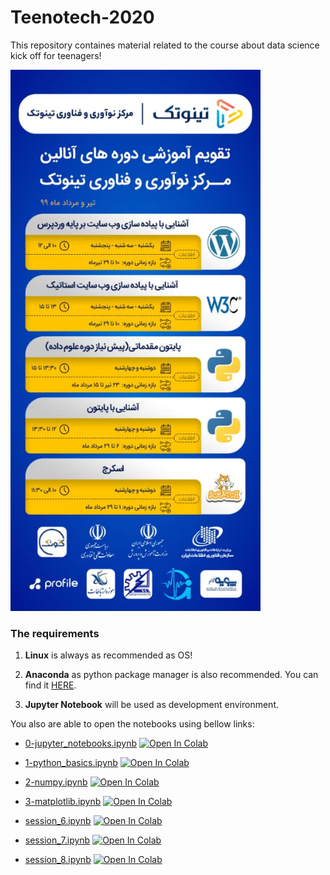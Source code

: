 # Teenotech-2020
This repository containes material related to the course about data science kick off for teenagers!

<p float="center">
    <img src="poster.jpeg" alt="posterSI" width="400"/>
</p>

### The requirements

  1. **Linux** is always as recommended as OS! 

  2. **Anaconda** as python package manager is also recommended. 
  You can find it [HERE](https://anaconda.org/ "Anaconda website").
  
  3. **Jupyter Notebook** will be used as development environment.
 
You also are able to open the notebooks using bellow links:

- [0-jupyter_notebooks.ipynb](https://github.com/vafaei-ar/Teenotech-2020/blob/master/0-jupyter_notebooks.ipynb) [![Open In Colab](https://colab.research.google.com/assets/colab-badge.svg)](https://colab.research.google.com/github/vafaei-ar/Teenotech-2020/blob/master/0-jupyter_notebooks.ipynb)

- [1-python_basics.ipynb](https://github.com/vafaei-ar/Teenotech-2020/blob/master/1-python_basics.ipynb) [![Open In Colab](https://colab.research.google.com/assets/colab-badge.svg)](https://colab.research.google.com/github/vafaei-ar/Teenotech-2020/blob/master/1-python_basics.ipynb)

- [2-numpy.ipynb](https://github.com/vafaei-ar/Teenotech-2020/blob/master/2-numpy.ipynb) [![Open In Colab](https://colab.research.google.com/assets/colab-badge.svg)](https://colab.research.google.com/github/vafaei-ar/Teenotech-2020/blob/master/2-numpy.ipynb)

- [3-matplotlib.ipynb](https://github.com/vafaei-ar/Teenotech-2020/blob/master/3-matplotlib.ipynb) [![Open In Colab](https://colab.research.google.com/assets/colab-badge.svg)](https://colab.research.google.com/github/vafaei-ar/Teenotech-2020/blob/master/3-matplotlib.ipynb)

- [session_6.ipynb](https://github.com/vafaei-ar/Teenotech-2020/blob/master/session-6.ipynb) [![Open In Colab](https://colab.research.google.com/assets/colab-badge.svg)](https://colab.research.google.com/github/vafaei-ar/Teenotech-2020/blob/master/session-6.ipynb)

- [session_7.ipynb](https://github.com/vafaei-ar/Teenotech-2020/blob/master/session-7.ipynb) [![Open In Colab](https://colab.research.google.com/assets/colab-badge.svg)](https://colab.research.google.com/github/vafaei-ar/Teenotech-2020/blob/master/session-7.ipynb)

- [session_8.ipynb](https://github.com/vafaei-ar/Teenotech-2020/blob/master/session-8.ipynb) [![Open In Colab](https://colab.research.google.com/assets/colab-badge.svg)](https://colab.research.google.com/github/vafaei-ar/Teenotech-2020/blob/master/session-8.ipynb)
